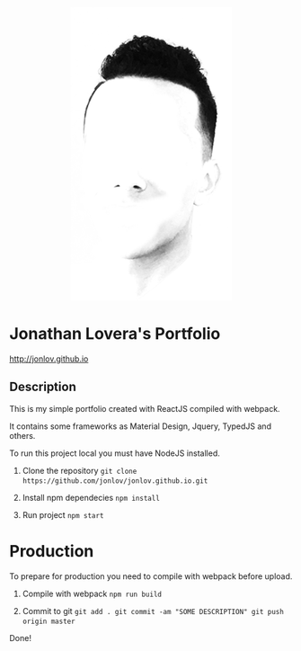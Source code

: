 
<p align="center">
    <img src="/assets/img/profile-b&w.png" alt="Jonathan Lovera"/>
    <br>
    <h1>Jonathan Lovera's Portfolio</h1>
</p>

http://jonlov.github.io

## Description
This is my simple portfolio created with ReactJS compiled with webpack.

It contains some frameworks as Material Design, Jquery, TypedJS and others.

To run this project local you must have NodeJS installed.
1. Clone the repository
`git clone https://github.com/jonlov/jonlov.github.io.git`

2. Install npm dependecies
`npm install`

3. Run project
`npm start`

# Production
To prepare for production you need to compile with webpack before upload.

1. Compile with webpack
`npm run build`

2. Commit to git
`git add .
git commit -am "SOME DESCRIPTION"
git push origin master`

Done!
